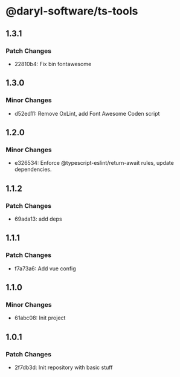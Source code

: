 # @daryl-software/ts-tools

## 1.3.1

### Patch Changes

- 22810b4: Fix bin fontawesome

## 1.3.0

### Minor Changes

- d52ed11: Remove OxLint, add Font Awesome Coden script

## 1.2.0

### Minor Changes

- e326534: Enforce @typescript-eslint/return-await rules, update dependencies.

## 1.1.2

### Patch Changes

- 69ada13: add deps

## 1.1.1

### Patch Changes

- f7a73a6: Add vue config

## 1.1.0

### Minor Changes

- 61abc08: Init project

## 1.0.1

### Patch Changes

- 2f7db3d: Init repository with basic stuff
